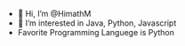 - 👋 Hi, I’m @HimathM
- 👀 I’m interested in Java, Python, Javascript
- Favorite Programming Languege is Python


<!---
HimathM/HimathM is a ✨ special ✨ repository because its `README.md` (this file) appears on your GitHub profile.
You can click the Preview link to take a look at your changes.
--->

